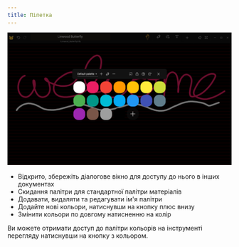 ```yaml
---
title: Піпетка
---
```


![Поле кольору](color_picker.png)

- Відкрито, збережіть діалогове вікно для доступу до нього в інших документах
- Скидання палітри для стандартної палітри матеріалів
- Додавати, видаляти та редагувати ім'я палітри
- Додайте нові кольори, натиснувши на кнопку плюс внизу
- Змінити кольори по довгому натисненню на колір

Ви можете отримати доступ до палітри кольорів на інструменті перегляду натиснувши на кнопку з кольором.
